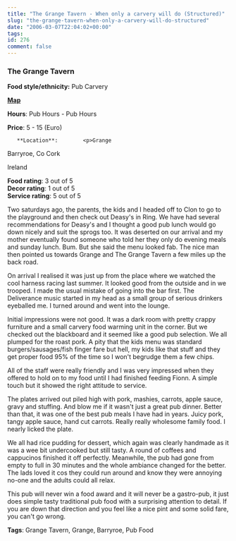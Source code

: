 ```yaml
---
title: "The Grange Tavern - When only a carvery will do (Structured)"
slug: "the-grange-tavern-when-only-a-carvery-will-do-structured"
date: "2006-03-07T22:04:02+00:00"
tags:
id: 276
comment: false
---
```


  <div class='hreview'>         

### The Grange Tavern

**Food style/ethnicity:** Pub Carvery

**[Map](http://www.multimap.com/map/browse.cgi?lat=51.6039&lon=-8.7719&scale=50000&icon=x)**

**Hours**: Pub Hours - Pub Hours

**Price**: 5 - 15       (Euro)

       **Location**:        <p>Grange

Barryroe,        Co Cork       

Ireland
      </p>        <div>**Food rating**: <span class="rating">3</span> out of 5<div class="sb-fullstar"> </div><div class="sb-fullstar"> </div><div class="sb-fullstar"> </div><div class="sb-emptystar"> </div><div class="sb-emptystar"> </div></div>    <div>**Decor rating**: <span class="rating">1</span> out of 5<div class="sb-fullstar"> </div><div class="sb-emptystar"> </div><div class="sb-emptystar"> </div><div class="sb-emptystar"> </div><div class="sb-emptystar"> </div></div>   <div>**Service rating**: <span class="rating">5</span> out of 5<div class="sb-fullstar"> </div><div class="sb-fullstar"> </div><div class="sb-fullstar"> </div><div class="sb-fullstar"> </div><div class="sb-fullstar"> </div></div>   <div class='description'>

Two saturdays ago, the parents, the kids and I headed off to Clon to go to the playground and then check out Deasy's in Ring. We have had several recommendations for Deasy's and I thought a good pub lunch would go down nicely and suit the sprogs too. It was deserted on our arrival and my mother eventually found someone who told her they only do evening meals and sunday lunch. Bum. But she said the menu looked fab. The nice man then pointed us towards Grange and The Grange Tavern a few miles up the back road.

On arrival I realised it was just up from the place where we watched the cool harness racing last summer. It looked good from the outside and in we trooped. I made the usual mistake of going into the bar first. The Deliverance music started in my head as a small group of serious drinkers eyeballed me. I turned around and went into the lounge. 

Initial impressions were not good. It was a dark room with pretty crappy furniture and a small carvery food warming unit in the corner. But we checked out the blackboard and it seemed like a good pub selection. We all plumped for the roast pork. A pity that the kids menu was standard burgers/sausages/fish finger fare but hell, my kids like that stuff and they get proper food 95% of the time so I won't begrudge them a few chips.

All of the staff were really friendly and I was very impressed when they offered to hold on to my food until I had finished feeding Fionn. A simple touch but it showed the right attitude to service. 

The plates arrived out piled high with pork, mashies, carrots, apple sauce, gravy and stuffing. And blow me if it wasn't just a great pub dinner. Better than that, it was one of the best pub meals I have had in years. Juicy pork, tangy apple sauce, hand cut carrots. Really really wholesome family food. I nearly licked the plate. 

We all had rice pudding for dessert, which again was clearly handmade as it was a wee bit undercooked but still tasty. A round of coffees and cappucinos finished it off perfectly. Meanwhile, the pub had gone from empty to full in 30 minutes and the whole ambiance changed for the better. The lads loved it cos they could run around and know they were annoying no-one and the adults could all relax. 

This pub will never win a food award and it will never be a gastro-pub, it just does simple tasty traditional pub food with a surprising attention to detail. If you are down that direction and you feel like a nice pint and some solid fare, you can't go wrong.
</div>   

**Tags**: Grange Tavern, Grange, Barryroe, Pub Food
 </div>
<script type="application/x-subnode; charset=utf-8">
       <!-- the following is structured blog data for machine readers. -->
       <subnode xmlns:data-view="http://www.w3.org/2003/g/data-view#" data-view:transformation="http://structuredblogging.org/subnode-to-rdf-interpreter.xsl" xmlns="http://www.structuredblogging.org/xmlns#subnode">
            <xml-structured-blog-entry xmlns="http://www.structuredblogging.org/xmlns">
              <generator id="wpsb-1" type="x-wpsb-post" version="1"/><review type="review/restaurant"><subject name="The Grange Tavern" ethnicity="Pub Carvery" map="http://www.multimap.com/map/browse.cgi?lat=51.6039andlon=-8.7719andscale=50000andicon=x"><price min="5" max="15" currency="Euro"/><location address="Grange" city="Barryroe" state="Co Cork" country="Ireland"/><hours opening="Pub Hours" closing="Pub Hours"/></subject><foodrating max="5" min="0">3</foodrating><decorrating max="5" min="0">1</decorrating><servicerating max="5" min="0">5</servicerating><description>Two saturdays ago, the parents, the kids and I headed off to Clon to go to the playground and then check out Deasy's in Ring. We have had several recommendations for Deasy's and I thought a good pub lunch would go down nicely and suit the sprogs too. It was deserted on our arrival and my mother eventually found someone who told her they only do evening meals and sunday lunch. Bum. But she said the menu looked fab. The nice man then pointed us towards Grange and The Grange Tavern a few miles up the back road.

On arrival I realised it was just up from the place where we watched the cool harness racing last summer. It looked good from the outside and in we trooped. I made the usual mistake of going into the bar first. The Deliverance music started in my head as a small group of serious drinkers eyeballed me. I turned around and went into the lounge. 

Initial impressions were not good. It was a dark room with pretty crappy furniture and a small carvery food warming unit in the corner. But we checked out the blackboard and it seemed like a good pub selection. We all plumped for the roast pork. A pity that the kids menu was standard burgers/sausages/fish finger fare but hell, my kids like that stuff and they get proper food 95% of the time so I won't begrudge them a few chips.

All of the staff were really friendly and I was very impressed when they offered to hold on to my food until I had finished feeding Fionn. A simple touch but it showed the right attitude to service. 

The plates arrived out piled high with pork, mashies, carrots, apple sauce, gravy and stuffing. And blow me if it wasn't just a great pub dinner. Better than that, it was one of the best pub meals I have had in years. Juicy pork, tangy apple sauce, hand cut carrots. Really really wholesome family food. I nearly licked the plate. 

We all had rice pudding for dessert, which again was clearly handmade as it was a wee bit undercooked but still tasty. A round of coffees and cappucinos finished it off perfectly. Meanwhile, the pub had gone from empty to full in 30 minutes and the whole ambiance changed for the better. The lads loved it cos they could run around and know they were annoying no-one and the adults could all relax. 

This pub will never win a food award and it will never be a gastro-pub, it just does simple tasty traditional pub food with a surprising attention to detail. If you are down that direction and you feel like a nice pint and some solid fare, you can't go wrong.</description><tags>Grange Tavern, Grange, Barryroe, Pub Food</tags></review>
            </xml-structured-blog-entry>
       </subnode>
       </script>
